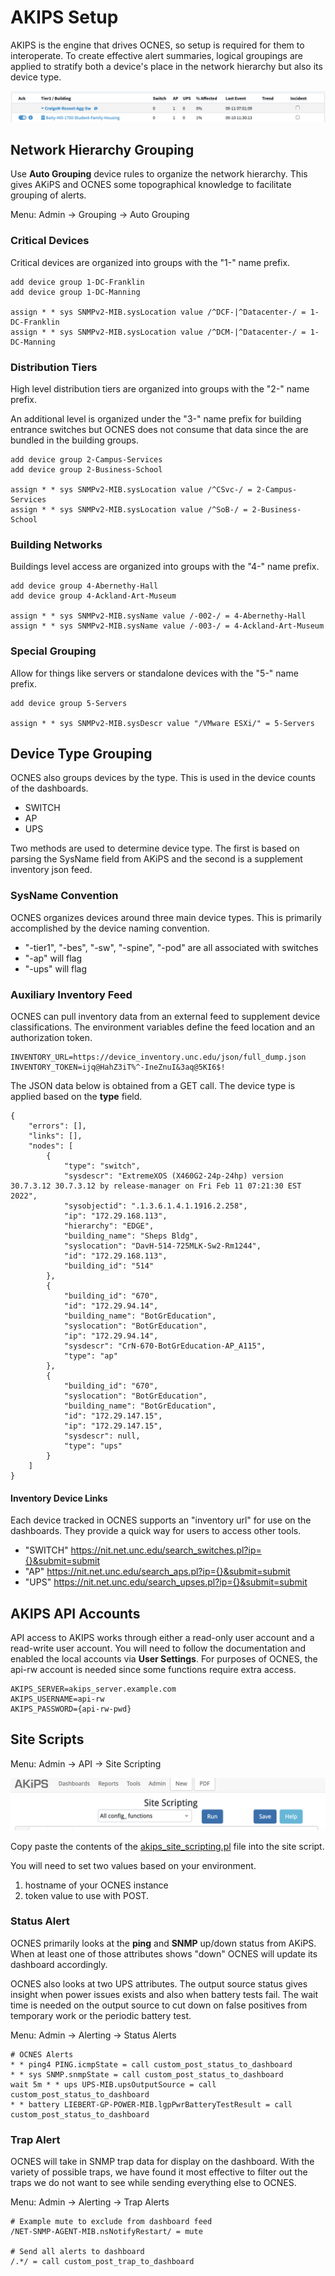 AKIPS Setup
===

AKIPS is the engine that drives OCNES, so setup is required for them to interoperate.
To create effective alert summaries, logical groupings are applied to stratify both 
a device's place in the network hierarchy but also its device type.

![OCNES device grouping](ocnes_device_grouping.png)

## Network Hierarchy Grouping

Use **Auto Grouping** device rules to organize the network hierarchy.  This gives AKiPS and 
OCNES some topographical knowledge to facilitate grouping of alerts.

Menu: Admin -> Grouping -> Auto Grouping

### Critical Devices

Critical devices are organized into groups with the "1-" name prefix.

```
add device group 1-DC-Franklin 
add device group 1-DC-Manning

assign * * sys SNMPv2-MIB.sysLocation value /^DCF-|^Datacenter-/ = 1-DC-Franklin
assign * * sys SNMPv2-MIB.sysLocation value /^DCM-|^Datacenter-/ = 1-DC-Manning
```

### Distribution Tiers

High level distribution tiers are organized into groups with the "2-" name prefix.

An additional level is organized under the "3-" name prefix for building entrance switches
but OCNES does not consume that data since the are bundled in the building groups.

```
add device group 2-Campus-Services 
add device group 2-Business-School 

assign * * sys SNMPv2-MIB.sysLocation value /^CSvc-/ = 2-Campus-Services 
assign * * sys SNMPv2-MIB.sysLocation value /^SoB-/ = 2-Business-School 
```

### Building Networks

Buildings level access are organized into groups with the "4-" name prefix.

```
add device group 4-Abernethy-Hall
add device group 4-Ackland-Art-Museum

assign * * sys SNMPv2-MIB.sysName value /-002-/ = 4-Abernethy-Hall
assign * * sys SNMPv2-MIB.sysName value /-003-/ = 4-Ackland-Art-Museum
```

### Special Grouping

Allow for things like servers or standalone devices with the "5-" name prefix.

```
add device group 5-Servers

assign * * sys SNMPv2-MIB.sysDescr value "/VMware ESXi/" = 5-Servers
```

## Device Type Grouping

OCNES also groups devices by the type.  This is used in the device counts of the dashboards.

* SWITCH
* AP
* UPS

Two methods are used to determine device type.  The first is based on parsing the SysName 
field from AKiPS and the second is a supplement inventory json feed.

### SysName Convention

OCNES organizes devices around three main device types.  This is primarily accomplished by
the device naming convention.

* "-tier1", "-bes", "-sw", "-spine", "-pod" are all associated with switches
* "-ap" will flag 
* "-ups" will flag 

### Auxiliary Inventory Feed

OCNES can pull inventory data from an external feed to supplement device 
classifications.  The environment variables define the feed location and
an authorization token.

    INVENTORY_URL=https://device_inventory.unc.edu/json/full_dump.json
    INVENTORY_TOKEN=ijq@HahZ3iT%^-IneZnuI&3aq@5KI6$!

The JSON data below is obtained from a GET call.  The device type is applied 
based on the **type** field.

```
{
    "errors": [],
    "links": [],
    "nodes": [
        {
            "type": "switch",
            "sysdescr": "ExtremeXOS (X460G2-24p-24hp) version 30.7.3.12 30.7.3.12 by release-manager on Fri Feb 11 07:21:30 EST 2022",
            "sysobjectid": ".1.3.6.1.4.1.1916.2.258",
            "ip": "172.29.168.113",
            "hierarchy": "EDGE",
            "building_name": "Sheps Bldg",
            "syslocation": "DavH-514-725MLK-Sw2-Rm1244",
            "id": "172.29.168.113",
            "building_id": "514"
        },
        {
            "building_id": "670",
            "id": "172.29.94.14",
            "building_name": "BotGrEducation",
            "syslocation": "BotGrEducation",
            "ip": "172.29.94.14",
            "sysdescr": "CrN-670-BotGrEducation-AP_A115",
            "type": "ap"
        },
        {
            "building_id": "670",
            "syslocation": "BotGrEducation",
            "building_name": "BotGrEducation",
            "id": "172.29.147.15",
            "ip": "172.29.147.15",
            "sysdescr": null,
            "type": "ups"
        }
    ]
}
```

#### Inventory Device Links

Each device tracked in OCNES supports an "inventory url" for use on the 
dashboards.  They provide a quick way for users to access other tools.

* "SWITCH" https://nit.net.unc.edu/search_switches.pl?ip={}&submit=submit
* "AP" https://nit.net.unc.edu/search_aps.pl?ip={}&submit=submit
* "UPS" https://nit.net.unc.edu/search_upses.pl?ip={}&submit=submit

## AKIPS API Accounts

API access to AKIPS works through either a read-only user account and a read-write user account.
You will need to follow the documentation and enabled the local accounts via **User Settings**.
For purposes of OCNES, the api-rw account is needed since some functions require extra access.

    AKIPS_SERVER=akips_server.example.com
    AKIPS_USERNAME=api-rw
    AKIPS_PASSWORD={api-rw-pwd}

## Site Scripts

Menu: Admin -> API -> Site Scripting

![AKIPS Site Scripting configuration page](akips_site_scripting.png)

Copy paste the contents of the [akips_site_scripting.pl](site_scripting.pl) file into the site script.

You will need to set two values based on your environment.
1. hostname of your OCNES instance
2. token value to use with POST.

### Status Alert

OCNES primarily looks at the **ping** and **SNMP** up/down status from AKiPS.  When at least one
of those attributes shows "down" OCNES will update its dashboard accordingly.

OCNES also looks at two UPS attributes. The output source status gives insight when power issues
exists and also when battery tests fail. The wait time is needed on the output source to cut down
on false positives from temporary work or the periodic battery test.

Menu: Admin -> Alerting -> Status Alerts

```
# OCNES Alerts
* * ping4 PING.icmpState = call custom_post_status_to_dashboard
* * sys SNMP.snmpState = call custom_post_status_to_dashboard
wait 5m * * ups UPS-MIB.upsOutputSource = call custom_post_status_to_dashboard
* * battery LIEBERT-GP-POWER-MIB.lgpPwrBatteryTestResult = call custom_post_status_to_dashboard
```

### Trap Alert

OCNES will take in SNMP trap data for display on the dashboard.  With the variety of possible traps, 
we have found it most effective to filter out the traps we do not want to see while sending everything
else to OCNES.

Menu: Admin -> Alerting -> Trap Alerts

```
# Example mute to exclude from dashboard feed
/NET-SNMP-AGENT-MIB.nsNotifyRestart/ = mute

# Send all alerts to dashboard
/.*/ = call custom_post_trap_to_dashboard
```